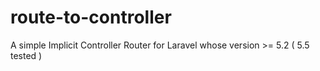 # route-to-controller
A simple Implicit Controller Router for Laravel whose version >= 5.2 ( 5.5 tested ) 
